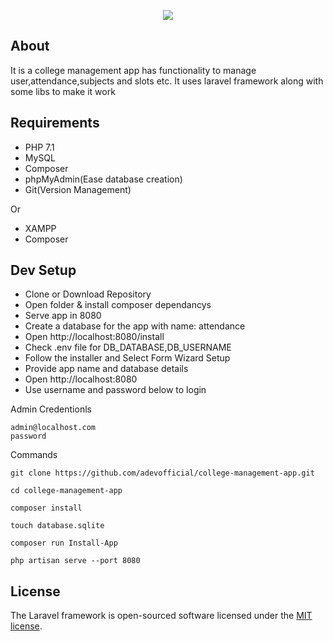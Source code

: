 <p align="center"><img src="https://laravel.com/assets/img/components/logo-laravel.svg"></p>

## About

It is a college management app has functionality to manage user,attendance,subjects and slots etc.
It uses laravel framework along with some libs to make it work

## Requirements

- PHP 7.1
- MySQL
- Composer
- phpMyAdmin(Ease database creation)
- Git(Version Management)

Or

- XAMPP
- Composer

## Dev Setup

- Clone or Download Repository
- Open folder & install composer dependancys
- Serve app in 8080
- Create a database for the app with name: attendance
- Open http://localhost:8080/install
- Check .env file for DB_DATABASE,DB_USERNAME
- Follow the installer and Select Form Wizard Setup
- Provide app name and database details
- Open http://localhost:8080
- Use username and password below to login

Admin Credentionls

```
admin@localhost.com
password
```

Commands

```
git clone https://github.com/adevofficial/college-management-app.git

cd college-management-app

composer install

touch database.sqlite

composer run Install-App

php artisan serve --port 8080

```

## License

The Laravel framework is open-sourced software licensed under the [MIT license](http://opensource.org/licenses/MIT).
